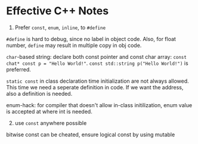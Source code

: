 # Effective C++ Notes

1. Prefer `const`, `enum`, `inline`, to `#define`

`#define` is hard to debug, since no label in object code. Also, for float number, `define` may result in multiple copy in obj code.

`char`-based string: declare both const pointer and const char array: `const chat* const p = "Hello World!"`. `const std::string p("Hello World!")` is preferred.

`static const` in class declaration time initialization are not always allowed. This time we need a seperate definition in code. If we want the address, also a definition is needed.

enum-hack: for compiler that doesn't allow in-class initilization, enum value is accepted at where int is needed.

2. use `const` anywhere possible

bitwise const can be cheated, ensure logical const by using mutable

